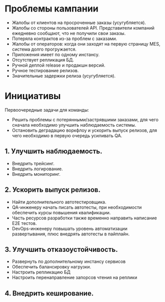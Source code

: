 # Проблемы кампании
- Жалобы от клиентов на просроченные заказы (усугубляется).
- Жалобы со стороны пользователей API. Представители компаний ежедневно сообщают, что не получили свои заказы.
- Потеряла контрактов из-за проблем с заказами.
- Жалобы от операторов: когда они заходят на первую страницу MES, система долго прогружается.
- Приложения имеет по одному инстансу.
- Отсутствует репликация БД.
- Ручной деплой release и продакшн версий.
- Ручное тестирование релизов.
- Значительные задержки релиза (усугубляется).

# Инициативы
Первоочередные задачи для команды: 
- Решить проблемы с потерянными/застрявшими заказами, для чего сначала необходимо улучшить наблюдаемость системы.
- Остановить деградацию воркфлоу и ускорить выпуск релизов, для чего необходимо в первую очередь усиливать QA.

## 1. Улучшить наблюдаемость.
   - Внедрить трейсинг.
   - Внедрить логирование.
   - Внедрить мониторинг.
## 2. Ускорить выпуск релизов.
   - Найти дополнительного автотестировщика.
   - QA-инженеру начать писать автотесты, при необходимости обеспечить курсы повышения квалификации.
   - Часть ресурсов разработки также временно направить написание E2E тестов.
   - DevOps-инженеру повышать уровень автоматизации развертывания, плюс внедрять автотесты в пайплайн.
## 3. Улучшить отказоустойчивость.
   - Развернуть по дополнительному инстансу сервисов
   - Обеспечить балансировку нагрузки.
   - Настроить репликацию БД
   - Настроить перенаправление запорсов чтения на реплики  
## 4. Внедрить кеширование.